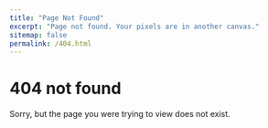```yaml
---
title: "Page Not Found"
excerpt: "Page not found. Your pixels are in another canvas."
sitemap: false
permalink: /404.html
---
```

# 404 not found
Sorry, but the page you were trying to view does not exist.
